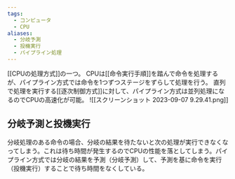 ```yaml
---
tags:
  - コンピュータ
  - CPU
aliases:
  - 分岐予測
  - 投機実行
  - パイプライン処理
---
```

[[CPUの処理方式]]の一つ。
CPUは[[命令実行手順]]を踏んで命令を処理するが、パイプライン方式では命令を1つずつステージをずらして処理を行う。
直列で処理を実行する[[逐次制御方式]]に対して、パイプライン方式は並列処理になるのでCPUの高速化が可能。
![[スクリーンショット 2023-09-07 9.29.41.png]]

## 分岐予測と投機実行
分岐処理のある命令の場合、分岐の結果を待たないと次の処理が実行できなくなってしまう。これは待ち時間が発生するのでCPUの性能を落としてしまう。パイプライン方式では分岐の結果を予測（分岐予測）して、予測を基に命令を実行（投機実行）することで待ち時間をなくしている。